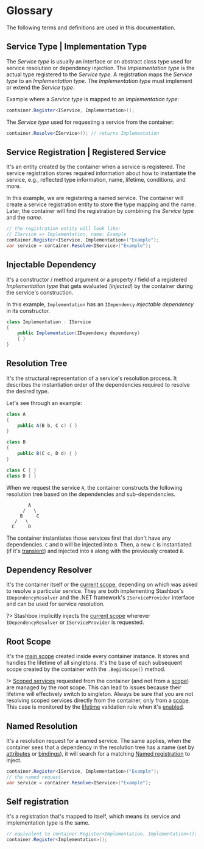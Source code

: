 # Glossary
The following terms and definitions are used in this documentation.

## Service Type | Implementation Type
The *Service type* is usually an interface or an abstract class type used for service resolution or dependency injection. The *Implementation type* is the actual type registered to the *Service type*. A registration maps the *Service type* to an *Implementation type*. The *Implementation type* must implement or extend the *Service type*. 

<!-- panels:start -->
<!-- div:left-panel -->
Example where a *Service type* is mapped to an *Implementation type*:
<!-- div:right-panel -->
```cs
container.Register<IService, Implementation>();
```
<!-- div:left-panel -->
The *Service type* used for requesting a service from the container:
<!-- div:right-panel -->
```cs
container.Resolve<IService>(); // returns Implementation
```
<!-- panels:end -->

## Service Registration | Registered Service
It's an entity created by the container when a service is registered. The service registration stores required information about how to instantiate the service, e.g., reflected type information, name, lifetime, conditions, and more.

<!-- panels:start -->
<!-- div:left-panel -->
In this example, we are registering a named service. The container will create a service registration entity to store the type mapping and the name. Later, the container will find the registration by combining the *Service type* and the *name*.
<!-- div:right-panel -->
```cs
// the registration entity will look like: 
// IService => Implementation, name: Example
container.Register<IService, Implementation>("Example");
var service = container.Resolve<IService>("Example");
```
<!-- panels:end -->

## Injectable Dependency

<!-- panels:start -->
<!-- div:left-panel -->
It's a constructor / method argument or a property / field of a registered *Implementation type* that gets evaluated (*injected*) by the container during the service's construction.

In this example, `Implementation` has an `IDependency` *injectable dependency* in its constructor.
<!-- div:right-panel -->
```cs
class Implementation : IService
{
    public Implementation(IDependency dependency) 
    { }
}
```
<!-- panels:end -->

## Resolution Tree
It's the structural representation of a service's resolution process. It describes the instantiation order of the dependencies required to resolve the desired type.

Let's see through an example:
```cs
class A
{
    public A(B b, C c) { }
}

class B
{
    public B(C c, D d) { }
}

class C { }
class D { }
```
When we request the service `A`, the container constructs the following resolution tree based on the dependencies and sub-dependencies.
```
        A
      /   \
     B     C
   /   \
  C     D
```
The container instantiates those services first that don't have any dependencies. `C` and `D` will be injected into `B`. Then, a new `C` is instantiated (if it's [transient](usage/lifetimes?id=transient-lifetime)) and injected into `A` along with the previously created `B`.

## Dependency Resolver
It's the container itself or the [current scope](usage/scopes), depending on which was asked to resolve a particular service. They are both implementing Stashbox's `IDependencyResolver` and the .NET framework's `IServiceProvider` interface and can be used for service resolution.

?> Stashbox implicitly injects the [current scope](usage/scopes) wherever `IDependencyResolver` or `IServiceProvider` is requested.

## Root Scope
It's the [main scope](usage/scopes) created inside every container instance. It stores and handles the lifetime of all singletons. It's the base of each subsequent scope created by the container with the `.BeginScope()` method.

!> [Scoped services](usage/lifetimes?id=scoped-lifetime) requested from the container (and not from a [scope](usage/scopes)) are managed by the root scope. This can lead to issues because their lifetime will effectively switch to singleton. Always be sure that you are not resolving scoped services directly from the container, only from a [scope](usage/scopes). This case is monitored by the [lifetime](diagnostics/validation?id=lifetime-validation) validation rule when it's [enabled](configuration/container-configuration?id=lifetime-validation). 

## Named Resolution

<!-- panels:start -->
<!-- div:left-panel -->
It's a resolution request for a named service. The same applies, when the container sees that a dependency in the resolution tree has a name (set by [attributes](usage/service-resolution?id=attributes) or [bindings](usage/service-resolution?id=dependency-binding)), it will search for a matching [Named registration](usage/basics?id=named-registration) to inject.
<!-- div:right-panel -->
```cs
container.Register<IService, Implementation>("Example");
// the named request.
var service = container.Resolve<IService>("Example");
```
<!-- tabs:end -->
<!-- panels:end -->

## Self registration

<!-- panels:start -->
<!-- div:left-panel -->
It's a registration that's mapped to itself, which means its service and implementation type is the same.
<!-- div:right-panel -->
```cs
// equivalent to container.Register<Implementation, Implementation>();
container.Register<Implementation>();
```
<!-- tabs:end -->
<!-- panels:end -->